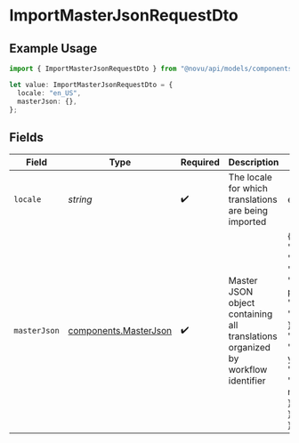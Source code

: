 # ImportMasterJsonRequestDto

## Example Usage

```typescript
import { ImportMasterJsonRequestDto } from "@novu/api/models/components";

let value: ImportMasterJsonRequestDto = {
  locale: "en_US",
  masterJson: {},
};
```

## Fields

| Field                                                                                                                                                                                                                           | Type                                                                                                                                                                                                                            | Required                                                                                                                                                                                                                        | Description                                                                                                                                                                                                                     | Example                                                                                                                                                                                                                         |
| ------------------------------------------------------------------------------------------------------------------------------------------------------------------------------------------------------------------------------- | ------------------------------------------------------------------------------------------------------------------------------------------------------------------------------------------------------------------------------- | ------------------------------------------------------------------------------------------------------------------------------------------------------------------------------------------------------------------------------- | ------------------------------------------------------------------------------------------------------------------------------------------------------------------------------------------------------------------------------- | ------------------------------------------------------------------------------------------------------------------------------------------------------------------------------------------------------------------------------- |
| `locale`                                                                                                                                                                                                                        | *string*                                                                                                                                                                                                                        | :heavy_check_mark:                                                                                                                                                                                                              | The locale for which translations are being imported                                                                                                                                                                            | en_US                                                                                                                                                                                                                           |
| `masterJson`                                                                                                                                                                                                                    | [components.MasterJson](../../models/components/masterjson.md)                                                                                                                                                                  | :heavy_check_mark:                                                                                                                                                                                                              | Master JSON object containing all translations organized by workflow identifier                                                                                                                                                 | {<br/>"workflows": {<br/>"welcome-email": {<br/>"welcome.title": "Welcome to our platform",<br/>"welcome.message": "Hello there!"<br/>},<br/>"password-reset": {<br/>"reset.title": "Reset your password",<br/>"reset.message": "Click the link to reset"<br/>}<br/>}<br/>} |
